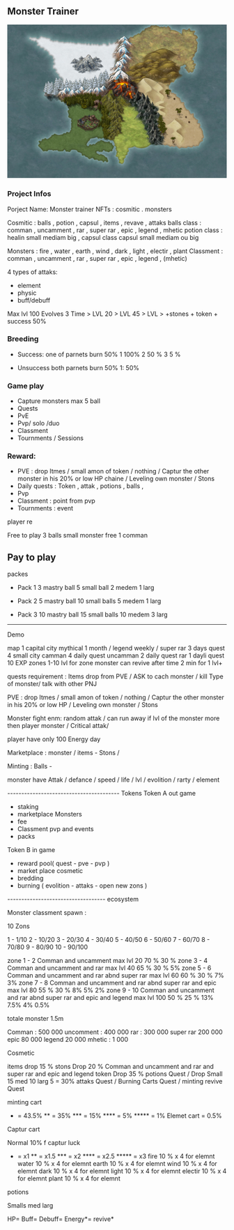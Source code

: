 ## Monster Trainer
[![MonsterTrainers](https://github.com/Macronaim/MonsterTrainer/blob/master/src/gameplay/assets/img/monsterTrainerbg.jpg "MonsterTrainers")](# "MonsterTrainers")
### Project Infos

Porject Name: Monster trainer
NFTs : cosmitic . monsters 

Cosmitic :  balls  , potion , capsul , items , revave , attaks
 balls  class : comman , uncamment , rar , super rar , epic , legend , mhetic
 potion class : healin small mediam big  ,  capsul  class capsul small mediam ou big 

Monsters : fire , water , earth , wind , dark , light , electir , plant 
Classment : comman , uncamment , rar , super rar , epic , legend , (mhetic) 

4 types of attaks:
- element 
- physic
- buff/debuff

Max lvl 100
Evolves 3 Time
	> LVL 20 >  LVL 45  > LVL
    > +stones + token  +  success 50%

### Breeding 
- Success:  one of parnets burn 50% 
1 100%
2 50 %
3 5 %

- Unsuccess both parnets burn 50% 
1: 50%



### Game play 
- Capture monsters  max 5 ball 
- Quests
- PvE
- Pvp/ solo /duo
- Classment
- Tournments / Sessions

### Reward: 
- PVE :  drop Itmes / small amon of token / nothing / Captur the other monster in his 20% or low HP chaine / Leveling own monster / Stons
- Daily quests : Token , attak , potions , balls , 
- Pvp
- Classment : point from pvp
- Tournments : event 

                

player re

Free to play
3 balls small
monster free 1 comman

## Pay to play

packes
- Pack 1 
3 mastry ball
5 small ball
2 medem 
1 larg

- Pack 2 
5 mastry ball
10 small balls 
5 medem
1 larg

- Pack 3
10 mastry ball
15 small balls 
10 medem
3 larg

------------


 Demo

map
  1 capital city mythical 1 month / legend weekly  / super rar 3 days quest
  4 small city camman 4 daily quest uncamman 2 daily quest  rar 1 dayli quest
  10 EXP zones 1-10 lvl for zone
monster can revive after time 2 min for 1 lvl+


quests requirement : Items drop from PVE / ASK to cach monster / kill Type of monster/ talk with other PNJ 


PVE : drop Itmes / small amon of token / nothing / Captur the other monster in his 20% or low HP / Leveling own monster / Stons

Monster fight enm: random attak / can run away if lvl of the monster more then player monster / Critical attak/

player have only 100 Energy day 

Marketplace : monster /  items - Stons  /

Minting : Balls - 

monster have Attak / defance / speed / life / lvl / evolition / rarty / element


---------------------------------------- Tokens
Token A out game

- staking
- marketplace Monsters 
- fee
- Classment pvp and events
- packs


Token B in game

- reward pool( quest - pve - pvp )
- market place cosmetic
- bredding
- burning  ( evolition - attaks - open new zons )

----------------------------------- ecosystem


Monster classment spawn : 

10 Zons

1 - 1/10
2 - 10/20
3 - 20/30
4 - 30/40
5 - 40/50
6 - 50/60
7 - 60/70
8 - 70/80
9 - 80/90
10 - 90/100

zone 1 - 2 Comman and uncamment max lvl 20
	     70 %          30 % 
zone 3 - 4 Comman and uncamment and rar max lvl 40
	     65 %         30 %      5%
zone 5 - 6 Comman and uncamment and rar abnd super rar max lvl 60
	     60 %         30 %      7%         3%
zone 7 - 8 Comman and uncamment and rar abnd super rar and epic max lvl 80 
	     55 %         30 %      8%         5%           2%
zone 9 - 10 Comman and uncamment and rar abnd super rar and epic and legend max lvl 100
	     50 %         25 %      13%         7.5%           4%       0.5%

totale monster 1.5m

Comman : 500 000
uncomment : 400 000
rar : 300 000
super rar 200 000 
epic 80 000
legend 20 000
mhetic : 1 000

Cosmetic

items drop 15 %
stons Drop 20 % Comman and uncamment and rar and super rar and epic and legend
token Drop 35 %
potions Quest / Drop Small 15  med 10  larg 5 = 30%
attaks Quest / Burning
Carts Quest /  minting
revive Quest 

minting cart 

* = 43.5%
** = 35%
*** = 15%
**** = 5%
***** = 1%
Elemet cart = 0.5%

Captur cart

Normal 10% f captur luck 
* = x1
** = x1.5
*** = x2
**** = x2.5
***** = x3
fire 10 % x 4 for elemnt 
water 10 % x 4 for elemnt 
earth 10 % x 4 for elemnt 
wind 10 % x 4 for elemnt 
dark 10 % x 4 for elemnt 
light 10 % x 4 for elemnt 
electir 10 % x 4 for elemnt 
plant 10 % x 4 for elemnt 


potions

Smalls
med
larg

HP=
Buff=
Debuff=
Energy*=
revive*

